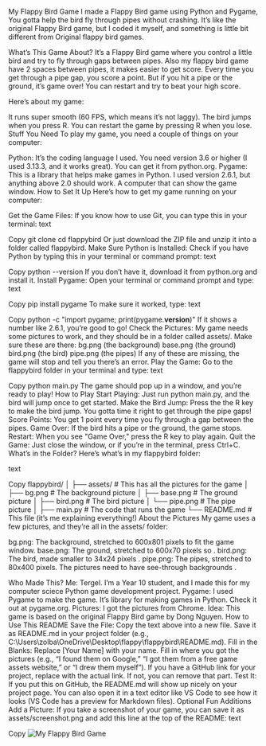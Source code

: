 My Flappy Bird Game 
 I made a Flappy Bird game using Python and Pygame,  You gotta help the bird fly through pipes without crashing. It’s like the original Flappy Bird game, but I coded it myself, and something is little bit different from Original flappy bird games. 

What’s This Game About?
It’s a Flappy Bird game where you control a little bird and try to fly through gaps between pipes. Also my flappy bird game have 2 spaces between pipes, it makes easier to get score. Every time you get through a pipe gap, you score a point. But if you hit a pipe or the ground, it’s game over! You can restart and try to beat your high score.

Here’s about my game:

It runs super smooth (60 FPS, which means it’s not laggy).
The bird jumps when you press  R.
You can restart the game by pressing R when you lose.
Stuff You Need
To play my game, you need a couple of things on your computer:

Python: It’s the coding language I used. You need version 3.6 or higher (I used 3.13.3, and it works great). You can get it from python.org.
Pygame: This is a library that helps make games in Python. I used version 2.6.1, but anything above 2.0 should work.
A computer that can show the game window.
How to Set It Up
Here’s how to get my game running on your computer:

Get the Game Files:
If you know how to use Git, you can type this in your terminal:
text

Copy
git clone <my-game-link>
cd flappybird
Or just download the ZIP file and unzip it into a folder called flappybird.
Make Sure Python is Installed:
Check if you have Python by typing this in your terminal or command prompt:
text

Copy
python --version
If you don’t have it, download it from python.org and install it.
Install Pygame:
Open your terminal or command prompt and type:
text

Copy
pip install pygame
To make sure it worked, type:
text

Copy
python -c "import pygame; print(pygame.__version__)"
If it shows a number like 2.6.1, you’re good to go!
Check the Pictures:
My game needs some pictures to work, and they should be in a folder called assets/. Make sure these are there:
bg.png (the background)
base.png (the ground)
bird.png (the bird)
pipe.png (the pipes)
If any of these are missing, the game will stop and tell you there’s an error.
Play the Game:
Go to the flappybird folder in your terminal and type:
text

Copy
python main.py
The game should pop up in a window, and you’re ready to play!
How to Play
Start Playing: Just run python main.py, and the bird will jump once to get started.
Make the Bird Jump: Press the the R key to make the bird jump. You gotta time it right to get through the pipe gaps!
Score Points: You get 1 point every time you fly through a gap between the pipes.
Game Over: If the bird hits a pipe or the ground, the game stops.
Restart: When you see "Game Over," press the R key to play again.
Quit the Game: Just close the window, or if you’re in the terminal, press Ctrl+C.
What’s in the Folder?
Here’s what’s in my flappybird folder:

text

Copy
flappybird/
│
├── assets/          # This has all the pictures for the game
│   ├── bg.png       # The background picture
│   ├── base.png     # The ground picture
│   ├── bird.png     # The bird picture
│   └── pipe.png     # The pipe picture
│
├── main.py          # The code that runs the game
└── README.md        # This file (it’s me explaining everything!)
About the Pictures
My game uses a few pictures, and they’re all in the assets/ folder:

bg.png: The background, stretched to 600x801 pixels to fit the game window.
base.png: The ground, stretched to 600x70 pixels so .
bird.png: The bird, made smaller to 34x24 pixels .
pipe.png: The pipes, stretched to 80x400 pixels.
The pictures need to have see-through backgrounds .

Who Made This?
Me: Tergel. I’m a Year 10 student, and I made this for my computer sciece Python game development project.
Pygame: I used Pygame to make the game. It’s  library for making games in Python. Check it out at pygame.org.
Pictures: I got the pictures from Chrome. 
Idea: This game is based on the original Flappy Bird game by Dong Nguyen. 
How to Use This README
Save the File:
Copy the text above into a new file.
Save it as README.md in your project folder (e.g., C:\Users\zolba\OneDrive\Desktop\flappy\flappybird\README.md).
Fill in the Blanks:
Replace [Your Name] with your name.
Fill in where you got the pictures (e.g., “I found them on Google,” “I got them from a free game assets website,” or “I drew them myself”).
If you have a GitHub link for your project, replace <my-game-link> with the actual link. If not, you can remove that part.
Test It:
If you put this on GitHub, the README.md will show up nicely on your project page.
You can also open it in a text editor like VS Code to see how it looks (VS Code has a preview for Markdown files).
Optional Fun Additions
Add a Picture: If you take a screenshot of your game, you can save it as assets/screenshot.png and add this line at the top of the README:
text

Copy
![My Flappy Bird Game](assets/screenshot.png)